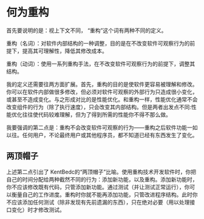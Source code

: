 # 何为重构

首先要说明的是：视上下文不同， “重构”这个词有两种不同的定义。

重构（名词）：对软件内部结构的一种调整，目的是在不改变软件可观察行为的前提下，提高其可理解性，降低其修改成本。

重构（动词）：使用一系列重构手法，在不改变软件可观察行为的前提下，调整其结构。

我的定义还需要往两方面扩展。首先，重构的目的是使软件更容易被理解和修改。你可以在软件内部做很多修改，但必须对软件可观察的外部行为只造成很小变化，或甚至不造成变化。与之形成对比的是性能优化。和重构一样，性能优化通常不会改变组件的行为（除了执行速度），只会改变其内部结构。但是两者出发点不同:性能优化往往使代码较难理解，但为了得到所需的性能你不得不那么做。

我要强调的第二点是：重构不会改变软件可观察的行为——重构之后软件功能一如以往。任何用户，不论最终用户或其他程序员，都不知道已经有东西发生了变化。

## 两顶帽子
上述第二点引出了 KentBedc的“两顶帽子”比喻。使用重构技术开发软件时，你把自己的时间分配给两种截然不同的行为：添加新功能，以及重构。添加新功能时，你不应该修改既有代码，只管添加新功能。通过测试（并让测试正常运行），你可以衡量自己的工作进度。重构时你就不能再添加功能，只管改进程序结构。此时你不应该添加任何测试（除非发现有先前遗漏的东西），只在绝对必要（用以处理接口变化）时才修改测试。